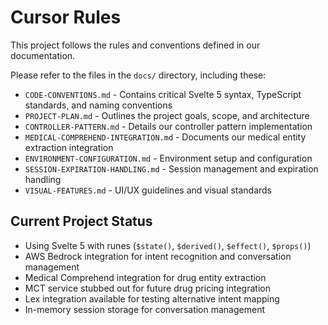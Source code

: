 # Cursor Rules

This project follows the rules and conventions defined in our documentation.

Please refer to the files in the `docs/` directory, including these:

- `CODE-CONVENTIONS.md` - Contains critical Svelte 5 syntax, TypeScript standards, and naming conventions
- `PROJECT-PLAN.md` - Outlines the project goals, scope, and architecture
- `CONTROLLER-PATTERN.md` - Details our controller pattern implementation
- `MEDICAL-COMPREHEND-INTEGRATION.md` - Documents our medical entity extraction integration
- `ENVIRONMENT-CONFIGURATION.md` - Environment setup and configuration
- `SESSION-EXPIRATION-HANDLING.md` - Session management and expiration handling
- `VISUAL-FEATURES.md` - UI/UX guidelines and visual standards

## Current Project Status

- Using Svelte 5 with runes (`$state()`, `$derived()`, `$effect()`, `$props()`)
- AWS Bedrock integration for intent recognition and conversation management
- Medical Comprehend integration for drug entity extraction
- MCT service stubbed out for future drug pricing integration
- Lex integration available for testing alternative intent mapping
- In-memory session storage for conversation management
